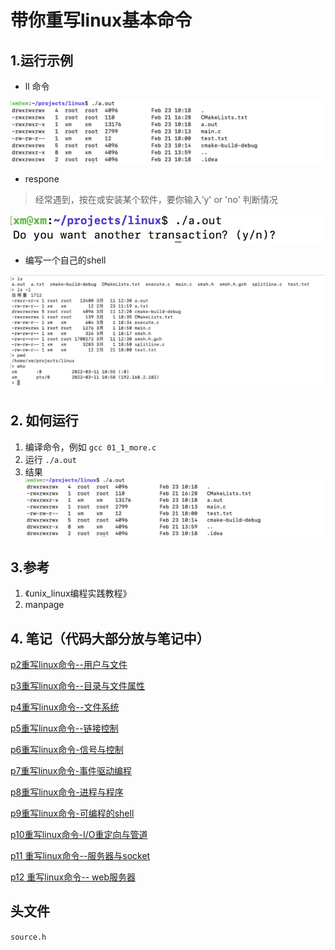 # 带你重写linux基本命令

## 1.运行示例

- ll 命令

![p1](./img/p1-ll.png)

- respone

>经常遇到，按在或安装某个软件，要你输入’y' or 'no' 判断情况

![p1](./img/p2-respone.png)


- 编写一个自己的shell

![p3](./img/p3.png)



## 2. 如何运行

1. 编译命令，例如
    `gcc 01_1_more.c`
2. 运行
    `./a.out`
3. 结果
    ![p1](./img/p1-ll.png)


## 3.参考

1. 《unix_linux编程实践教程》
2. manpage

## 4. 笔记（代码大部分放与笔记中）

[p2重写linux命令--用户与文件
](https://justxyx.github.io/posts/p2%E9%87%8D%E5%86%99linux%E5%91%BD%E4%BB%A4-%E7%94%A8%E6%88%B7%E4%B8%8E%E6%96%87%E4%BB%B6/)


[p3重写linux命令--目录与文件属性
](https://justxyx.github.io/posts/p3%E9%87%8D%E5%86%99linux%E5%91%BD%E4%BB%A4-%E7%9B%AE%E5%BD%95%E4%B8%8E%E6%96%87%E4%BB%B6%E5%B1%9E%E6%80%A7/)

[p4重写linux命令--文件系统
](https://justxyx.github.io/posts/p4%E9%87%8D%E5%86%99linux%E5%91%BD%E4%BB%A4-%E6%96%87%E4%BB%B6%E7%B3%BB%E7%BB%9F/)

[p5重写linux命令--链接控制](https://justxyx.github.io/posts/p5%E9%87%8D%E5%86%99linux%E5%91%BD%E4%BB%A4-%E9%93%BE%E6%8E%A5%E6%8E%A7%E5%88%B6/)

[p6重写linux命令-信号与控制](https://justxyx.github.io/posts/p6%E9%87%8D%E5%86%99linux%E5%91%BD%E4%BB%A4-%E4%BF%A1%E5%8F%B7%E4%B8%8E%E6%8E%A7%E5%88%B6/)

[p7重写linux命令-事件驱动编程
](https://justxyx.github.io/posts/p7%E9%87%8D%E5%86%99linux%E5%91%BD%E4%BB%A4-%E4%BA%8B%E4%BB%B6%E9%A9%B1%E5%8A%A8%E7%BC%96%E7%A8%8B/)

[p8重写linux命令-进程与程序
](https://justxyx.github.io/posts/p8%E9%87%8D%E5%86%99linux%E5%91%BD%E4%BB%A4-%E8%BF%9B%E7%A8%8B%E4%B8%8E%E7%A8%8B%E5%BA%8F/)

[p9重写linux命令-可编程的shell](https://justxyx.github.io/posts/p9%E9%87%8D%E5%86%99linux%E5%91%BD%E4%BB%A4-%E5%8F%AF%E7%BC%96%E7%A8%8B%E7%9A%84shell/)

[p10重写linux命令-I/O重定向与管道](https://justxyx.github.io/posts/p10%E9%87%8D%E5%86%99linux%E5%91%BD%E4%BB%A4-I-O%E9%87%8D%E5%AE%9A%E5%90%91%E5%92%8C%E7%AE%A1%E9%81%93/)

[p11 重写linux命令--服务器与socket](https://justxyx.github.io/posts/p11%E9%87%8D%E5%86%99linux%E5%91%BD%E4%BB%A4-%E6%9C%8D%E5%8A%A1%E5%99%A8%E4%B8%8Esocker/)

[p12 重写linux命令-- web服务器](https://justxyx.github.io/posts/p12%E9%87%8D%E5%86%99linux%E5%91%BD%E4%BB%A4-web%E6%9C%8D%E5%8A%A1%E5%99%A8/)

## 头文件

`source.h`
